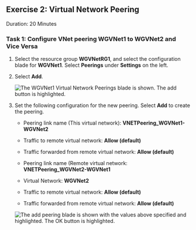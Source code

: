 ## Exercise 2: Virtual Network Peering

Duration: 20 Minutes

### Task 1: Configure VNet peering WGVNet1 to WGVNet2 and Vice Versa

1.  Select the resource group **WGVNetRG1**, and select the configuration blade for **WGVNet1**. Select **Peerings** under **Settings** on the left.

2.  Select **Add**.

    ![The WGVNet1 Virtual Network Peerings blade is shown. The add button is highlighted.](images/Hands-onlabstep-by-step-Enterprise-classnetworkinginAzureimages/media/image92.png "Virtual network blade")

3.  Set the following configuration for the new peering. Select **Add** to create the peering.

    - Peering link name (This virtual network): **VNETPeering_WGVNet1-WGVNet2**

    - Traffic to remote virtual network: **Allow (default)**

    - Traffic forwarded from remote virtual network: **Allow (default)**
  
    - Peering link name (Remote virtual network: **VNETPeering_WGVNet2-WGVNet1**

    - Virtual Network: **WGVNet2**

    - Traffic to remote virtual network: **Allow (default)**

    - Traffic forwarded from remote virtual network: **Allow (default)**

    ![The add peering blade is shown with the values above specified and highlighted. The OK button is highlighted.](images/Hands-onlabstep-by-step-Enterprise-classnetworkinginAzureimages/media/image171.png "WGVNet1 add peering blade")

